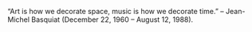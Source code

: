
“Art is how we decorate space, music is how we decorate time.” – Jean-Michel Basquiat (December 22, 1960 – August 12, 1988).
